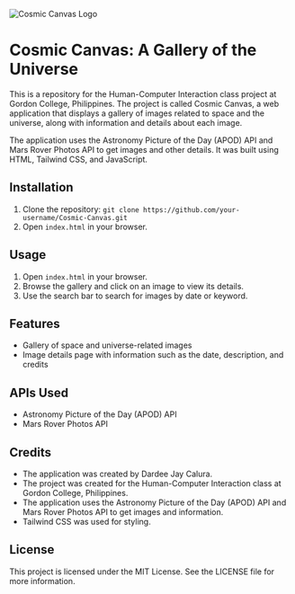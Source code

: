 ![Cosmic Canvas Logo](https://res.cloudinary.com/dk3msiid1/image/upload/v1682115049/cosmic-canvas/Cosmic_Canvas_-_A_gallery_of_the_Universe_jozedh.png)

# Cosmic Canvas: A Gallery of the Universe

This is a repository for the Human-Computer Interaction class project at Gordon College, Philippines. The project is called Cosmic Canvas, a web application that displays a gallery of images related to space and the universe, along with information and details about each image. 

The application uses the Astronomy Picture of the Day (APOD) API and Mars Rover Photos API to get images and other details. It was built using HTML, Tailwind CSS, and JavaScript.

## Installation

1. Clone the repository: `git clone https://github.com/your-username/Cosmic-Canvas.git`
2. Open `index.html` in your browser.

## Usage

1. Open `index.html` in your browser.
2. Browse the gallery and click on an image to view its details.
3. Use the search bar to search for images by date or keyword.

## Features

- Gallery of space and universe-related images
- Image details page with information such as the date, description, and credits


## APIs Used

- Astronomy Picture of the Day (APOD) API
- Mars Rover Photos API

## Credits

- The application was created by Dardee Jay Calura.
- The project was created for the Human-Computer Interaction class at Gordon College, Philippines.
- The application uses the Astronomy Picture of the Day (APOD) API and Mars Rover Photos API to get images and information.
- Tailwind CSS was used for styling.

## License

This project is licensed under the MIT License. See the LICENSE file for more information.
